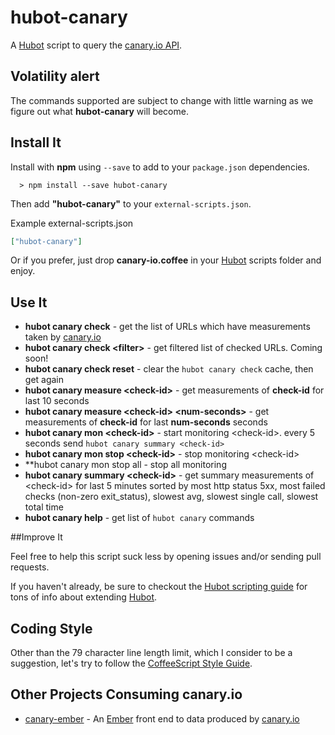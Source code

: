 # hubot-canary

A [Hubot][hubot] script to query the [canary.io API][canary].

[hubot]: https://github.com/github/hubot
[canary]: http://canary.io
[canary-gh]: https://github.com/canaryio
[ember]: http://emberjs.com/

## Volatility alert
The commands supported are subject to change with little warning as we figure out what **hubot-canary** will become.

## Install It

Install with **npm** using ```--save``` to add to your ```package.json``` dependencies.
```
  > npm install --save hubot-canary
```

Then add **"hubot-canary"** to your ```external-scripts.json```.

Example external-scripts.json
```json
["hubot-canary"]
```

Or if you prefer, just drop **canary-io.coffee** in your [Hubot][hubot] scripts folder and enjoy.

## Use It

- **hubot canary check** - get the list of URLs which have measurements taken by [canary.io][canary] 
- **hubot canary check &lt;filter&gt;** - get filtered list of checked URLs. Coming soon!
- **hubot canary check reset** - clear the ```hubot canary check``` cache, then get again
- **hubot canary measure &lt;check-id&gt;** - get measurements of **check-id** for last 10 seconds
- **hubot canary measure &lt;check-id&gt; &lt;num-seconds&gt;** - get measurements of **check-id** for last **num-seconds** seconds
- **hubot canary mon &lt;check-id&gt;** - start monitoring &lt;check-id&gt;. every 5 seconds send ```hubot canary summary <check-id>```
- **hubot canary mon stop &lt;check-id&gt;** - stop monitoring &lt;check-id&gt;
- **hubot canary mon stop all - stop all monitoring
- **hubot canary summary &lt;check-id&gt;** - get summary measurements of  &lt;check-id&gt; for last 5 minutes sorted by most http status 5xx, most failed checks (non-zero exit_status), slowest avg, slowest single call, slowest total time
- **hubot canary help** - get list of ```hubot canary``` commands


##Improve It

Feel free to help this script suck less by opening issues and/or sending pull requests. 

If you haven't already, be sure to checkout the [Hubot scripting guide](https://github.com/github/hubot/blob/master/docs/scripting.md) for tons of info about extending [Hubot][hubot].

## Coding Style

Other than the 79 character line length limit, which I consider to be a suggestion, let's try to follow the [CoffeeScript Style Guide](https://github.com/polarmobile/coffeescript-style-guide).

## Other Projects Consuming canary.io

- [canary-ember](https://github.com/jagthedrummer/canary-ember) - An [Ember][ember] front end to data produced by [canary.io][canary]

